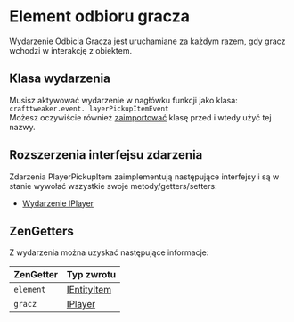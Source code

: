 # Element odbioru gracza

Wydarzenie Odbicia Gracza jest uruchamiane za każdym razem, gdy gracz wchodzi w interakcję z obiektem.

## Klasa wydarzenia

Musisz aktywować wydarzenie w nagłówku funkcji jako klasa:  
`crafttweaker.event. layerPickupItemEvent`  
Możesz oczywiście również [zaimportować](/AdvancedFunctions/Import/) klasę przed i wtedy użyć tej nazwy.

## Rozszerzenia interfejsu zdarzenia

Zdarzenia PlayerPickupItem zaimplementują następujące interfejsy i są w stanie wywołać wszystkie swoje metody/getters/setters:

- [Wydarzenie IPlayer](/Vanilla/Events/Events/IPlayerEvent/)

## ZenGetters

Z wydarzenia można uzyskać następujące informacje:

| ZenGetter | Typ zwrotu                                    |
| --------- | --------------------------------------------- |
| `element` | [IEntityItem](/Vanilla/Entities/IEntityItem/) |
| `gracz`   | [IPlayer](/Vanilla/Players/IPlayer/)          |